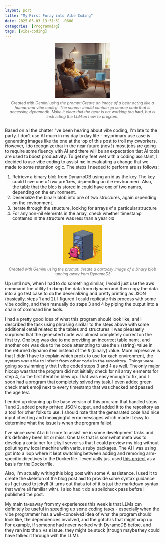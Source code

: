 ```yaml
---
layout: post
title: "My First Foray into Vibe Coding"
date: 2025-05-03 13:31:51 -0600
categories: [Programming]
tags: [vibe-coding]
---
```


<div style="text-align: center; margin-bottom: 2em;">
<img src="/assets/images/bear-vibe-code.jpeg" alt="A bear coding with good vibes" style="width: 35%;">
<p style="font-style: italic; color: #666; margin-top: 0.5em; font-size: 0.9em;">Created with Gemini using the prompt: Create an image of a bear acting like a human and vibe coding. The screen should contain go source code that is accessing dynamodb. Make it clear that the bear is not working too hard, but is instructing the LLM on how to program.</p>
</div>

Based on all the chatter I've been hearing about vibe coding, I'm late to the party. I don't use AI much in my day to day life - my primary use case is generating images like the one at the top of this post to troll my coworkers.  However, I do recognize that in the near future (now?) most jobs are going to require some fluency with AI and there will be an expectation that AI tools are used to boost productivity.  To get my feet wet with a coding assistant, I decided to use vibe coding to assist me in evaluating a change that we made to some retention logic.  The steps I needed to perform are as follows:

1. Retrieve a binary blob from DynamoDB using an id as the key.  The key could have one of two prefixes, depending on the environment.  Also, the table that the blob is stored in could have one of two names, depending on the environment.
2. Deserialize the binary blob into one of two structures, again depending on the environment.
3. Iterate through the structure, looking for arrays of a particular structure
4. For any non-nil elements in the array, check whether timestamp contained in the structure was less than a year old

<div style="text-align: center; margin: 1em 0;">
<img src="/assets/images/blob.png" alt="Binary blob visualization" style="width: 25%;">
<p style="font-style: italic; color: #666; margin-top: 0.5em; font-size: 0.9em;">Created with Gemini using the prompt: Create a cartoony image of a binary blob running away from DynamoDB</p>
</div>

Up until now, when I had to do something similar, I would just use the aws command line utility to dump the data from dynamo and then copy the data into a go test case to do the deserializing and pretty printing as JSON (basically, steps 1 and 2). I figured I could replicate this process with some vibe coding, and then manually do steps 3 and 4 by piping the output into a chain of command line tools.

I had a pretty good idea of what this program should look like, and I described the task using phrasing similar to the steps above with some additional detail related to the tables and structures.  I was pleasantly surprised that the generated code was almost completely correct on the first try.  One bug was due to me providing an incorrect table name, and another one was due to the code attempting to use the `S` (string) value in the returned dynamo item instead of the `B` (binary) value.  More impressive is that I didn't have to explain which prefix to use for each environment, the system was able to infer it from other code in the repository.  Things were going so swimmingly that I vibe coded steps 3 and 4 as well.  The only major hiccup was that the program did not initially check for nil array elements for step 4, so the first iteration blew up.  That was easy enough to fix, and I soon had a program that completely solved my task.  I even added green check mark emoji next to every timestamp that was checked and passed the age test.

I ended up cleaning up the base version of this program that handled steps 1 and 2, added pretty printed JSON output, and added it to the repository as a tool for other folks to use.  I should  note that the genearated code had nice input checking and meangingful error messages which made it easy to determine what the issue is when the program failed.

I've since used AI a bit more to assist me in some development tasks and it's definitely been hit or miss.  One task that is somewhat meta was to develop a container for jekyll server so that I could preview my blog without polluting my local machine with various ruby packages.  The AI I was using got into a loop where it kept switching between adding and removing arm-specific directives to the Dockerfile.  I eventually just used [this project](https://github.com/BretFisher/jekyll-serve) as a basis for the Dockerfile.

Also, I'm actually writing this blog post with some AI assistance.  I used it to create the skeleton of the blog post and to provide some syntax guidance as I get used to jekyll (it turns out that a lot of it is just the markdown syntax that we're all familiar with).  I also had it do a spellcheck pass before I published the post.

My main takeaway from my experiences this week is that LLMs can definitely be useful in speeding up some coding tasks - especially when the vibe programmer has a well-conceived idea of what the program should look like, the dependencies involved, and the gotchas that might crop up.  For example, if someone had never worked with DynamoDB before, and they ran into the `S` vs `B` issue, they might be stuck (though maybe they could have talked it through with the LLM).
